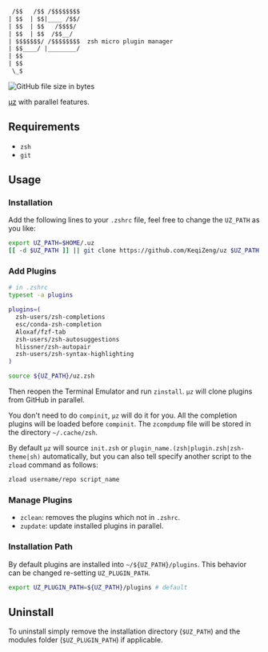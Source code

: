 ```txt
 /$$   /$$ /$$$$$$$$
| $$  | $$|____ /$$/
| $$  | $$   /$$$$/
| $$  | $$  /$$__/
| $$$$$$$/ /$$$$$$$$  zsh micro plugin manager
| $$____/ |________/
| $$
| $$
 \_$
```

![GitHub file size in bytes](https://img.shields.io/github/size/KeqiZeng/uz/uz.zsh?color=green&label=uz.zsh&logo=uz.zsh%20size&style=flat-square)

[µz](https://github.com/maxrodrigo/uz) with parallel features.

## Requirements

- `zsh`
- `git`

## Usage

### Installation ###

Add the following lines to your `.zshrc` file, feel free to change the `UZ_PATH` as you like:
```zsh
export UZ_PATH=$HOME/.uz
[[ -d $UZ_PATH ]] || git clone https://github.com/KeqiZeng/uz $UZ_PATH
```

### Add Plugins

```zsh
# in .zshrc
typeset -a plugins

plugins=(
  zsh-users/zsh-completions
  esc/conda-zsh-completion
  Aloxaf/fzf-tab
  zsh-users/zsh-autosuggestions
  hlissner/zsh-autopair
  zsh-users/zsh-syntax-highlighting
)

source ${UZ_PATH}/uz.zsh
```

Then reopen the Terminal Emulator and run `zinstall`. `µz` will clone plugins from GitHub in parallel.

You don't need to do `compinit`, `µz` will do it for you. All the completion plugins will be loaded before `compinit`. The `zcompdump` file will be stored in the directory `~/.cache/zsh`.

By default `µz` will source `init.zsh` or `plugin_name.(zsh|plugin.zsh|zsh-theme|sh)` automatically, but you can also tell specify another script to the `zload` command as follows:

```zsh
zload username/repo script_name
```

### Manage Plugins

- `zclean`: removes the plugins which not in `.zshrc`.
- `zupdate`: update installed plugins in parallel.

### Installation Path

By default plugins are installed into `~/${UZ_PATH}/plugins`. This behavior can be changed re-setting `UZ_PLUGIN_PATH`.

```zsh
export UZ_PLUGIN_PATH=${UZ_PATH}/plugins # default
```

## Uninstall

To uninstall simply remove the installation directory (`$UZ_PATH`) and the modules folder (`$UZ_PLUGIN_PATH`) if applicable.
